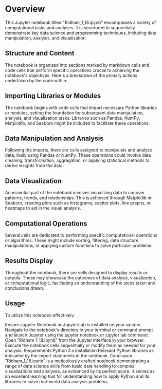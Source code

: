 # Overview
This Jupyter notebook titled "Ridham_1_18.ipynb" encompasses a variety of computational tasks and analyses. It is structured to sequentially demonstrate key data science and programming techniques, including data manipulation, analysis, and visualization.

## Structure and Content
The notebook is organized into sections marked by markdown cells and code cells that perform specific operations crucial to achieving the notebook's objectives. Here's a breakdown of the primary actions undertaken by the code within:

## Importing Libraries or Modules
The notebook begins with code cells that import necessary Python libraries or modules, setting the foundation for subsequent data manipulation, analysis, and visualization tasks. Libraries such as Pandas, NumPy, Matplotlib, and Seaborn might be included to facilitate these operations.

## Data Manipulation and Analysis
Following the imports, there are cells assigned to manipulate and analyze data, likely using Pandas or NumPy. These operations could involve data cleaning, transformation, aggregation, or applying statistical methods to derive insights from the data.

## Data Visualization
An essential part of the notebook involves visualizing data to uncover patterns, trends, and relationships. This is achieved through Matplotlib or Seaborn, creating plots such as histograms, scatter plots, line graphs, or heatmaps to aid in the visual analysis.

## Computational Operations
Several cells are dedicated to performing specific computational operations or algorithms. These might include sorting, filtering, data structure manipulations, or applying custom functions to solve particular problems.

## Results Display
Throughout the notebook, there are cells designed to display results or outputs. These may showcase the outcomes of data analysis, visualization, or computational logic, facilitating an understanding of the steps taken and conclusions drawn.

## Usage
To utilize this notebook effectively:

Ensure Jupyter Notebook or JupyterLab is installed on your system.
Navigate to the notebook's directory in your terminal or command prompt and launch Jupyter using the jupyter notebook or jupyter lab command.
Open "Ridham_1_18.ipynb" from the Jupyter interface in your browser.
Execute the notebook cells sequentially or modify them as needed for your analysis.
Requirements
Python 3.x installation
Relevant Python libraries as indicated by the import statements in the notebook.
Conclusion
"Ridham_1_18.ipynb" is a meticulously crafted notebook demonstrating a range of data science skills from basic data handling to complex visualizations and analyses, as evidenced by its perfect score. It serves as an excellent learning tool for understanding how to apply Python and its libraries to solve real-world data analysis problems.